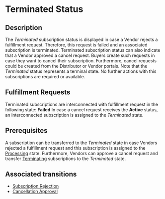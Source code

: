 # Terminated Status 
## Description
The *Terminated* subscription status is displayed in case a Vendor rejects a fulfillment request. Therefore, this request is failed and an associated subscription is terminated.
Terminated subscription status can also indicate that a Vendor approved a cancel request. Buyers create such requests in case they want to cancel their subscription. Furthermore, cancel requests could be created from the Distributor or Vendor portals.
Note that the *Terminated* status represents a terminal state. No further actions with this subscriptions are required or available. 
## Fulfillment Requests
Terminated subscriptions are interconnected with fulfillment request in the following state:
**Failed**
In case a cancel request receives the **Active** status, an interconnected subscription is assigned to the *Terminated* state.
## Prerequisites
A subscription can be transferred to the *Terminated* state in case Vendors rejected a fulfillment request and this subscription is assigned to the [Processing](s-a-processing.html) state.
Furthermore, Vendors can approve a cancel request and transfer [Terminating](s-c-terminating.html) subscriptions to the *Terminated* state. 
## Associated transitions
* [Subscription Rejection](t-3-pro-terminated.html)
* [Cancellation Approval](t-5-terminating-terminated.html)
